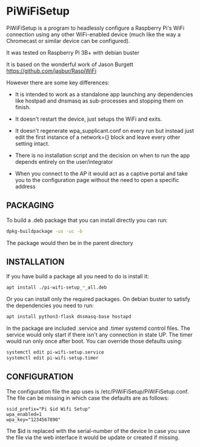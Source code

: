 # PiWiFiSetup

PiWiFiSetup is a program to headlessly configure a Raspberry Pi's WiFi
connection using any other WiFi-enabled device (much like the way
a Chromecast or similar device can be configured).

It was tested on Raspberry Pi 3B+ with debian buster

It is based on the wonderful work of Jason Burgett <https://github.com/jasbur/RaspiWiFi>

However there are some key differences:

- It is intended to work as a standalone app launching any dependencies like
 hostpad and dnsmasq as sub-processes and stopping them on finish.

- It doesn't restart the device, just setups the WiFi and exits.

- It doesn't regenerate wpa_supplicant.conf on every run but instead just edit
 the first instance of a network={} block and leave every other setting intact.

- There is no installation script and the decision on when to run the app depends
 entirely on the user/integrator

- When you connect to the AP it would act as a captive portal and take you to the
 configuration page without the need to open a specific address

## PACKAGING

To build a .deb package that you can install directly you can run:

``` bash
dpkg-buildpackage -us -uc -b
```

The package would then be in the parent directory

## INSTALLATION

If you have build a package all you need to do is install it:

``` bash
apt install ./pi-wifi-setup_*_all.deb
```

Or you can install only the required packages.
On debian buster to satisfy the dependencies you need to run:

``` bash
apt install python3-flask dnsmasq-base hostapd
```

In the package are included .service and .timer systemd control files.
The service would only start if there isn't any connection in state UP.
The timer would run only once after boot.
You can override those defaults using:

``` bash
systemctl edit pi-wifi-setup.service
systemctl edit pi-wifi-setup.timer
```

## CONFIGURATION

The configuration file the app uses is /etc/PiWiFiSetup/PiWiFiSetup.conf.
The file can be missing in which case the defaults are as follows:

``` config
ssid_prefix="Pi $id Wifi Setup"
wpa_enabled=1
wpa_key="1234567890"
```

The $id is replaced with the serial-number of the device
In case you save the file via the web interface it would be update or created if missing.
